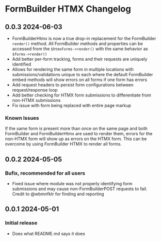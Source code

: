 # FormBuilder HTMX Changelog

## 0.0.3 2024-06-03

- FormBuilderHtmx is now a true drop-in replacement for the FormBuilder `render()` method. All
  FormBuilder methods and properties can be accessed from the `$htmxForms->render()` with the same
  behavior as `$forms->render()`
- Add better per-form tracking, forms and their requests are uniquely identified
- Allows for rendering the same form in multiple locations with submissions/validations unique to
  each where the default FormBuilder embed methods will show errors on all forms if one form has
  errors
- Add request headers to persist form configurations between request/response loop
- Add better checking for HTMX form submissions to differentiate from non-HTMX submissions
- Fix issue with form being replaced with entire page markup

### Known Issues
If the same form is present more than once on the same page and both FormBuilder and FormBuilderHtmx
are used to render them, errors for the non-HTMX form will show up as errors on the HTMX form. This
can be overcome by using FormBuilder HTMX to render all forms.

## 0.0.2 2024-05-05

### Bufix, recommended for all users

- Fixed issue where module was not properly identifying form submissions and may cause
  non-FormBuilderPOST requests to fail. Credit to @wbmnfktr for finding and reporting

## 0.0.1 2024-05-01

### Initial release

- Does what README.md says it does

